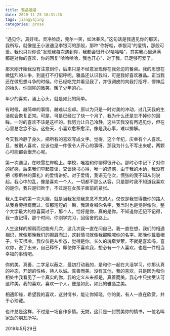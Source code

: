 ```yaml
---
title: 雅晶姐姐
date: 2020-11-25 16:31:26
tags: jiangyajing
categories: prose
---
```

“遇见你，真好哇。灵净脸庞，莞尔一笑，如沐春风。”这句话是我遇见你的那天，我所写，就像是王小波遇见李银河的那般，那种“你好哇，李银河”的爱情，那般可爱。<!--more-->我也只对你说“发现我每次遇到你，我都会很开心!哈哈哈”，其实我心里满满都是对你的喜欢，你的回复“哈哈哈哈，我也开心”，对于我，已足够可爱了。

那天刚开始我没有注意到你，后来只是不经意发现你在我旁边的餐桌。我的思想在做猛烈的斗争，到底打不打招呼呢，雅晶还认识我吗，可是我好喜欢雅晶。正当我还在做思想斗争的时候。你已经吃完并看见我了，并很调皮的向我打招呼，愣神后的抬头，你回眸的微笑，暖了少年的心。

年少的喜欢，涌上心头，就是如此的简单。

有时候，越简单的事情，越难以忘却。原以为只是一时对美的冲动，过几天我的生活就会恢复正常。可是，可是已经过了快一个月了，我为什么还是忘不掉你的回眸。一时的喜欢不该是这样的。我努力让自己冷静，这些天我没有再遇见你，但在心里总念念不忘。这些天，小喜欢愈积愈深。像是我心事，难以排解。

今天我冷静了良久，把所有的喜欢写成文字。觉得，这个年纪，庆幸有个人喜欢。且，被别人喜欢，应该也是一件很令人开心的事呀，那我为什么不写出来呢，两颗心可能都会很开心呢。

第一次遇见，在映雪左岸晚上。学校，唯独和你聊得很开心。那时心中记下了对你的好感，后来我们早起晨读，交谈读书心得，唯一的遗憾，由于我的木讷，我没有把《穆斯林的葬礼》的爱情讲好。对于爱情，我语无伦次，慌张的我不知从何说起。我心中的乱，像是喜欢一个人，一切都不那么从容，只是那时我不知道我喜欢的是你，我只是归咎于，不过是在女孩子面前的紧张。

我人生中的第一次大胆，就是当我发现我念念不忘的人，仅仅是我觉得像你的路人从我身旁擦肩而过，仅那短短的一瞬，我转身喊你名字，我当时也是觉得像你，整个大学最大的惊喜莫过于，那个人，恰好是你，真的是你。不知道你还记不记得，我一直记得，那个时间，你刚学完习，回宿舍的路上。

人生这样的擦肩而过能有几次，这几次我一直在问自己。我一直在想，我们的相遇相识，就像那晚我们的擦肩而过，这封情书就像我那晚喊你的名字。那晚你戴着帽子，冬天很冷，我仅仅是从步态，觉得是你。长久的魂牵梦萦，不就是喜欢吗。喜欢你，说了出来，自己释怀，即使你不喜欢我，想必有一个人喜欢，也是一件相当幸福的事情吧。

你的美。真善，二字足以蔽之，最初打动我的，是和你一起在大活学习，你那认真的神态，开朗的性格，待人以诚。真善而美。没有其他，我的喜欢，只是因为和你相处中我看见了一个真实的你，我的定义从来都是，真善而美。我心中只接受认可这种美。我的喜欢，喜欢一个人，便是如此，如此的雅晶之美。

相遇即缘，希望我的喜欢，这封情书，能让你知晓，你的美，有人一直在欣赏，并于心珍藏。

也许总是这样，不过是一场自作多情。无妨，这只是一封赞美你的情书，一位名叫家劲的朋友所写。

2019年5月29日
